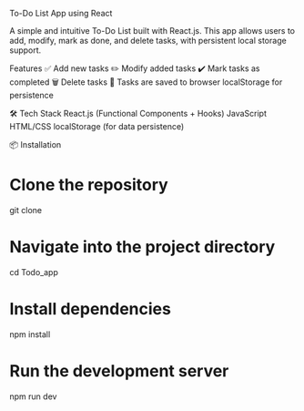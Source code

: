 To-Do List App using React

A simple and intuitive To-Do List built with React.js. This app allows users to add, modify, mark as done, and delete tasks, with persistent local storage support.


 Features
✅ Add new tasks
✏️ Modify added tasks
✔️ Mark tasks as completed
🗑️ Delete tasks
💾 Tasks are saved to browser localStorage for persistence



🛠️ Tech Stack 
React.js (Functional Components + Hooks)
JavaScript
HTML/CSS
localStorage (for data persistence)


📦 Installation
# Clone the repository
git clone 

# Navigate into the project directory
cd Todo_app

# Install dependencies
npm install

# Run the development server
npm run dev